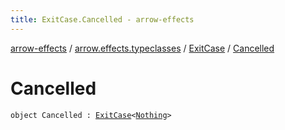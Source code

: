 ```yaml
---
title: ExitCase.Cancelled - arrow-effects
---
```


[arrow-effects](../../index.html) / [arrow.effects.typeclasses](../index.html) / [ExitCase](index.html) / [Cancelled](./-cancelled.html)

# Cancelled

`object Cancelled : `[`ExitCase`](index.html)`<`[`Nothing`](https://kotlinlang.org/api/latest/jvm/stdlib/kotlin/-nothing/index.html)`>`